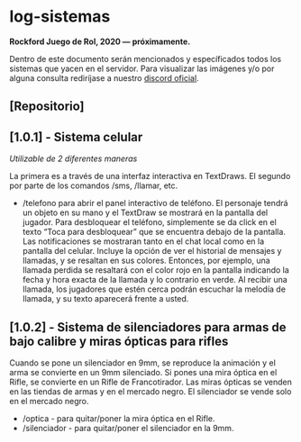 # log-sistemas
**Rockford Juego de Rol, 2020 ― próximamente.**

Dentro de este documento serán mencionados y específicados todos los sistemas que yacen en el servidor. Para visualizar las imágenes y/o por alguna consulta rediríjase a nuestro [discord oficial](https://discord.gg/sQfqWfX).

## [Repositorio]

## [1.0.1] - Sistema celular
*Utilizable de 2 diferentes maneras*

La primera es a través de una interfaz interactiva en TextDraws. El segundo por parte de los comandos /sms, /llamar, etc.

- /telefono para abrir el panel interactivo de teléfono. El personaje tendrá un objeto en su mano y el TextDraw se mostrará en la pantalla del jugador. Para desbloquear el teléfono, simplemente se da click en el texto “Toca para desbloquear” que se encuentra debajo de la pantalla. Las notificaciones se mostraran tanto en el chat local como en la pantalla del celular. Incluye la opción de ver el historial de mensajes y llamadas, y se resaltan en sus colores. Entonces, por ejemplo, una llamada perdida se resaltará con el color rojo en la pantalla indicando la fecha y hora exacta de la llamada y lo contrario en verde. Al recibir una llamada, los jugadores que estén cerca podrán escuchar la melodía de llamada, y su texto aparecerá frente a usted.

## [1.0.2] - Sistema de silenciadores para armas de bajo calibre y miras ópticas para rifles
Cuando se pone un silenciador en 9mm, se reproduce la animación y el arma se convierte en un 9mm silenciado.
Si pones una mira óptica en el Rifle, se convierte en un Rifle de Francotirador.
Las miras ópticas se venden en las tiendas de armas y en el mercado negro. El silenciador se vende solo en el mercado negro.

- /optica - para quitar/poner la mira óptica en el Rifle.
- /silenciador - para quitar/poner el silenciador en la 9mm.
